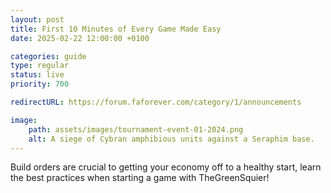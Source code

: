 ```yaml
---
layout: post
title: First 10 Minutes of Every Game Made Easy
date: 2025-02-22 12:00:00 +0100

categories: guide
type: regular
status: live
priority: 700

redirectURL: https://forum.faforever.com/category/1/announcements

image:
    path: assets/images/tournament-event-01-2024.png
    alt: A siege of Cybran amphibious units against a Seraphim base.
---
```


Build orders are crucial to getting your economy off to a healthy start, learn the best practices when starting a game with TheGreenSquier!

<!-- excerpt-end -->
